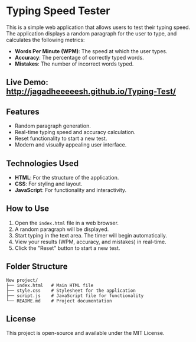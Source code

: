 # Typing Speed Tester

This is a simple web application that allows users to test their typing speed. The application displays a random paragraph for the user to type, and calculates the following metrics:

- **Words Per Minute (WPM)**: The speed at which the user types.
- **Accuracy**: The percentage of correctly typed words.
- **Mistakes**: The number of incorrect words typed.

## Live Demo: http://jagadheeeeesh.github.io/Typing-Test/

## Features

- Random paragraph generation.
- Real-time typing speed and accuracy calculation.
- Reset functionality to start a new test.
- Modern and visually appealing user interface.

## Technologies Used

- **HTML**: For the structure of the application.
- **CSS**: For styling and layout.
- **JavaScript**: For functionality and interactivity.

## How to Use

1. Open the `index.html` file in a web browser.
2. A random paragraph will be displayed.
3. Start typing in the text area. The timer will begin automatically.
4. View your results (WPM, accuracy, and mistakes) in real-time.
5. Click the "Reset" button to start a new test.

## Folder Structure

```
New project/
├── index.html   # Main HTML file
├── style.css    # Stylesheet for the application
├── script.js    # JavaScript file for functionality
└── README.md    # Project documentation
```

## License

This project is open-source and available under the MIT License.
